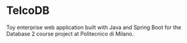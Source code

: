# TelcoDB
Toy enterprise web application built with Java and Spring Boot for the Database 2 course project at Politecnico di Milano.
